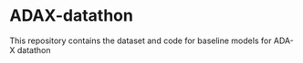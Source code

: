 # ADAX-datathon
This repository contains the dataset and code for baseline models for ADA-X datathon
